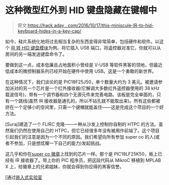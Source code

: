 # 这种微型红外到 HID 键盘隐藏在键帽中

> 原文:[https://hack aday . com/2016/10/17/this-miniscule-IR-to-hid-keyboard-hides-in-a-key-cap/](https://hackaday.com/2016/10/17/this-miniscule-ir-to-hid-keyboard-hides-in-a-key-cap/)

如今，硅片系统化地将过去相当复杂的东西变得非常简单，包括硬件和软件。以这个 [IR 转 HID 键盘模块](http://www.instructables.com/id/DIY-HID-IR-Keyboard-FLIRC-Clone/)为例。将它插入 USB 端口，将遥控器对准它，你就可以从房间的另一端发送键盘命令了。

要做到这一点，成本低廉且占地面积小曾经是 V-USB 等软件黑客的领地，但最近低成本的微控制器系列已经开始在硬件中使用 USB。这是一个勇敢的新世界。

在这种情况下，我们谈论的是 PIC18F25J50，单个数量大约为 3 美元。被邀请参加派对的另一个芯片是一个红外接收器(它解调大多数红外遥控器使用的 38 kHz 载波信号)，带有一个调节器和四个无源元件来完善电路。该板是完全单面的，只有一个跳线(虽然 IR 接收器是通孔的，所以不钻孔就不能取出来)。所有这些都被挤在一个足够小的空间里，只需一个键帽就能盖住——这是完成这个项目的一个好方法。

[Suraj]建造了一个 FLIRC 克隆——一种从沙发上控制你自制的 HTPC 的方法。虽然我们仍然在使用自己的 HTPC，但它已经很多年没有被用作前端了。这个项目引起我们的注意是因为一个不同的原因。我们希望向所有参加 super co 的人(或者不参加，只是想炫耀一下自己的能力)发起挑战。

这几乎和你在[super co 徽章](http://hackaday.com/?p=227065)上找到的芯片一样。那个是 PIC18LF25K50，板上已经有 IR 接收器了。带上你的 PIC 程序员，把这段代码从 MikroC 移植到 MPLAB X 上，给徽章上的兄弟姐妹，你就会得到你应得的黑客信誉。

[通过[嵌入式实验室](http://embedded-lab.com/blog/usb-ir-keyboard-using-pic18f25j50/)